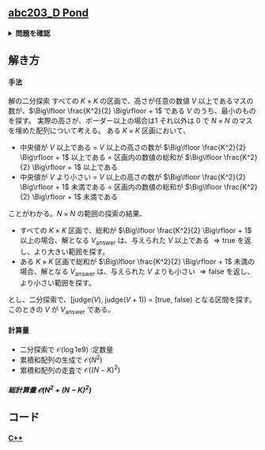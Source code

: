 ## [abc203_D Pond](https://atcoder.jp/contests/abc203/tasks/abc203_d)

<details>
<summary><b>問題を確認</b></summary>

## 問題
AtCoder公園の敷地は東西南北に広がる $N \times N$ のマス目からなっており、北から $i$ 番目かつ西から $j$ 番目のマスの高さは $A_{i,j}$ で与えられる。
公園の管理者である高橋君はここに $K \times K$ の区画の池を作ることにした。
池を作るにあたって、高橋君はAtCoder公園の敷地内に完全にふくまれる $K \times K$ の区画であってその区画に含まれるマスの高さの<b>中央値</b>が最も低いようなものを選ぼうと考えた。そのような区画のマスの高さの中央値を求めなさい。
ここで、 $K \times K$ の区画に含まれるマスの高さの中央値とはその区画に含まれる $K^2$ 個のマスのうち	​ $\Big\lfloor \frac{K^2}{2} \Big\rfloor + 1$ 番目に高いマスの高さを指す。また、$\lfloor x \rfloor$ は $x$ 以下の最大の整数を表す。

## 制約
- $1 \leqq K \leqq N \leqq 800$
- $0 \leqq A_{i,j} \leqq 10^9$
- 入力はすべて整数である

## 入力
入力は以下の形式で標準入力から与えられる
```math
\begin{array}{cccc}
N & K \\
A_{1,1} & A_{1,2} & \cdots & A_{1,N} \\
A_{2,1} & A_{2,2} & \cdots & A_{2,N} \\
\vdots \\
A_{N,1} & A_{N,2} & \cdots & A_{N,N} \\
\end{array}
```

## 出力
答えを出力せよ

</details>

## 解き方
#### 手法
解の二分探索
すべての $K \times K$ の区画で、高さが任意の数値 $V$ 以上であるマスの数が、$\Big\lfloor \frac{K^2}{2} \Big\rfloor + 1$ である $V$ のうち、最小のものを探す。
実際の高さが、ボーダー以上の場合は$1$ それ以外は $0$ で $N \times N$ のマスを埋めた配列について考える。
ある $K \times K$ 区画において、
- 中央値が $V$ 以上である
$=$ $V$ 以上の高さの数が $\Big\lfloor \frac{K^2}{2} \Big\rfloor + 1$ 以上である
$=$ 区画内の数値の総和が $\Big\lfloor \frac{K^2}{2} \Big\rfloor + 1$ 以上である
- 中央値が $V$ より小さい
$=$ $V$ 以上の高さの数が $\Big\lfloor \frac{K^2}{2} \Big\rfloor + 1$ 未満である
$=$ 区画内の数値の総和が $\Big\lfloor \frac{K^2}{2} \Big\rfloor + 1$ 未満である

ことがわかる。$N \times N$ の範囲の探索の結果、
- すべての $K \times K$ 区画で、総和が $\Big\lfloor \frac{K^2}{2} \Big\rfloor + 1$ 以上の場合、解となる $V_{\mathrm{answer}}$ は、与えられた $V$ 以上である
$\Rightarrow \mathrm{true}$ を返し、より大きい範囲を探す。
- ある $K \times K$ 区画で総和が $\Big\lfloor \frac{K^2}{2} \Big\rfloor + 1$ 未満の場合、解となる $V_{\mathrm{answer}}$ は、与えられた $V$ よりも小さい
$\Rightarrow \mathrm{false}$ を返し、より小さい範囲を探す。

とし、二分探索で、$[\mathrm{judge}(V),\ \mathrm{judge}(V + 1)) \ = \ [\mathrm{true},\ \mathrm{false})$ となる区間を探す。このときの $V$ が $V_{\mathrm{answer}}$ である。

#### 計算量
- 二分探索で $\mathcal{O}(\log 1\mathrm{e}9)$ $:$定数量
- 累積和配列の生成で $\mathcal{O}(N^2)$
- 累積和配列の走査で $\mathcal{O}((N-K)^2)$
##### 総計算量 $\mathcal{O}(N^2 + (N-K)^2)$

## コード
#### [C++](abc203_d.cpp)